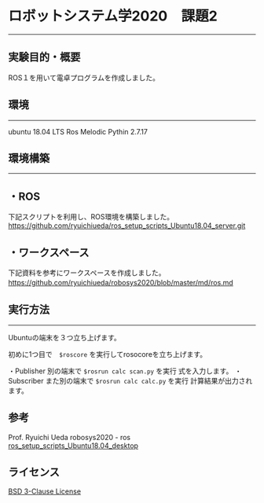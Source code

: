 # ロボットシステム学2020　課題2
___

## 実験目的・概要
ROS１を用いて電卓プログラムを作成しました。

## 環境
___
  ubuntu 18.04 LTS
  Ros Melodic
  Pythin 2.7.17
  
## 環境構築
____
## ・ROS
  下記スクリプトを利用し、ROS環境を構築しました。
  　https://github.com/ryuichiueda/ros_setup_scripts_Ubuntu18.04_server.git
  
## ・ワークスペース
   下記資料を参考にワークスペースを作成しました。
    https://github.com/ryuichiueda/robosys2020/blob/master/md/ros.md
  　
## 実行方法
____
Ubuntuの端末を３つ立ち上げます。

初めに1つ目で　`$roscore` を実行してrosocoreを立ち上げます。

・Publisher
  別の端末で
  `$rosrun calc scan.py`
  を実行
  式を入力します。
・Subscriber
  また別の端末で
  `$rosrun calc calc.py`
  を実行
  計算結果が出力されます。
  
## 参考
  Prof. Ryuichi Ueda
    robosys2020 - ros <br>
    [ros_setup_scripts_Ubuntu18.04_desktop](https://github.com/ryuichiueda/ros_setup_scripts_Ubuntu18.04_server.git)
    
## ライセンス
   [BSD 3-Clause License](https://github.com/YuiTsubaki/calc/blob/main/LICENSE)
  
 
